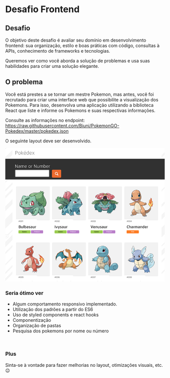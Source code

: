 # Desafio Frontend

## Desafio

O objetivo deste desafio é avaliar seu domínio em desenvolvimento frontend: sua organização, estilo e boas práticas com código, consultas à APIs, conhecimento de frameworks e tecnologias.

Queremos ver como você aborda a solução de problemas e usa suas habilidades para criar uma solução elegante.

## O problema

Você está prestes a se tornar um mestre Pokemon, mas antes, você foi recrutado para criar uma interface web que possibilite a visualização dos Pokemons. Para isso, desenvolva uma aplicação utilizando a biblioteca React que liste e informe os Pokemons e suas respectivas informações.

Consulte as informações no endpoint: https://raw.githubusercontent.com/Biuni/PokemonGO-Pokedex/master/pokedex.json

O seguinte layout deve ser desenvolvido.

![image](layout.png)

### Seria ótimo ver

- Algum comportamento responsivo implementado.
- Utilização dos padrões a partir do ES6
- Uso de styled components e react hooks
- Componentização
- Organização de pastas
- Pesquisa dos pokemons por nome ou número

<br>

### Plus

Sinta-se à vontade para fazer melhorias no layout, otimizações visuais, etc. 😉
